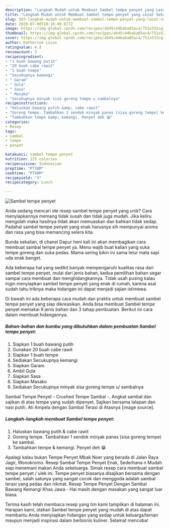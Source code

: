 ```yaml
---
description: "Langkah Mudah untuk Membuat Sambel tempe penyet yang Lezat Sekali"
title: "Langkah Mudah untuk Membuat Sambel tempe penyet yang Lezat Sekali"
slug: 563-langkah-mudah-untuk-membuat-sambel-tempe-penyet-yang-lezat-sekali
date: 2020-07-08T10:16:49.877Z
image: https://img-global.cpcdn.com/recipes/ab45c44baba85ac4/751x532cq70/sambel-tempe-penyet-foto-resep-utama.jpg
thumbnail: https://img-global.cpcdn.com/recipes/ab45c44baba85ac4/751x532cq70/sambel-tempe-penyet-foto-resep-utama.jpg
cover: https://img-global.cpcdn.com/recipes/ab45c44baba85ac4/751x532cq70/sambel-tempe-penyet-foto-resep-utama.jpg
author: Katherine Lucas
ratingvalue: 4.3
reviewcount: 3
recipeingredient:
- "1 buah bawang putih"
- "20 buah cabe rawit"
- "1 buah tempe"
- "Secukupnya kemangi"
- " Garam"
- " Gula"
- " Sasa"
- " Masako"
- "Secukupnya minyak sisa goreng tempe u sambalnya"
recipeinstructions:
- "Haluskan bawang putih &amp; cabe rawit"
- "Goreng tempe. Tambahkan 1 sendok minyak panas (sisa goreng tempe) ke sambal."
- "Tambahkan tempe &amp; kemangi. Penyet deh 😁"
categories:
- Resep
tags:
- sambel
- tempe
- penyet

katakunci: sambel tempe penyet 
nutrition: 125 calories
recipecuisine: Indonesian
preptime: "PT38M"
cooktime: "PT48M"
recipeyield: "3"
recipecategory: Lunch

---
```



![Sambel tempe penyet](https://img-global.cpcdn.com/recipes/ab45c44baba85ac4/751x532cq70/sambel-tempe-penyet-foto-resep-utama.jpg)

Anda sedang mencari ide resep sambel tempe penyet yang unik? Cara menyiapkannya memang tidak susah dan tidak juga mudah. Jika keliru mengolah maka hasilnya tidak akan memuaskan dan bahkan tidak sedap. Padahal sambel tempe penyet yang enak harusnya sih mempunyai aroma dan rasa yang bisa memancing selera kita.

Bunda sekalian, di chanel Dapur heni kali ini akan membagikan cara membuat sambal tempe penyet ya. Menu wajib buat kalian yang suka tempe goreng dan suka pedas. Mama sering bikin ini sama telur mata sapi uda enak banget.

Ada beberapa hal yang sedikit banyak mempengaruhi kualitas rasa dari sambel tempe penyet, mulai dari jenis bahan, kedua pemilihan bahan segar sampai cara membuat dan menghidangkannya. Tidak usah pusing kalau ingin menyiapkan sambel tempe penyet yang enak di rumah, karena asal sudah tahu triknya maka hidangan ini dapat menjadi sajian istimewa.


Di bawah ini ada beberapa cara mudah dan praktis untuk membuat sambel tempe penyet yang siap dikreasikan. Anda bisa membuat Sambel tempe penyet memakai 9 jenis bahan dan 3 tahap pembuatan. Berikut ini cara dalam membuat hidangannya.

<!--inarticleads1-->

##### Bahan-bahan dan bumbu yang dibutuhkan dalam pembuatan Sambel tempe penyet:

1. Siapkan 1 buah bawang putih
1. Gunakan 20 buah cabe rawit
1. Siapkan 1 buah tempe
1. Sediakan Secukupnya kemangi
1. Siapkan  Garam
1. Ambil  Gula
1. Siapkan  Sasa
1. Siapkan  Masako
1. Sediakan Secukupnya minyak sisa goreng tempe u/ sambalnya


Sambal Tempe Penyet - Crushed Tempe Sambal -. Angkat sambal dan sajikan di atas tempe yang sudah dipenyet. Sajikan bersama lalapan dan nasi putih. Ati Ampela dengan Sambal Terasi di Atasnya [image source]. 

<!--inarticleads2-->

##### Langkah-langkah membuat Sambel tempe penyet:

1. Haluskan bawang putih &amp; cabe rawit
1. Goreng tempe. Tambahkan 1 sendok minyak panas (sisa goreng tempe) ke sambal.
1. Tambahkan tempe &amp; kemangi. Penyet deh 😁


Apalagi kalau bukan Tempe Penyet Mbak Noer yang berada di Jalan Raya Jagir, Wonokromo. Resep Sambal Tempe Penyet Enak, Sederhana n Mudah siap menemani makan Anda sekeluarga. Simak resep cara membuat sambal tempe penyet / ulek ini. Tempe penyet biasanya disajikan bersama dengan sambel, salah satunya yang sangat cocok dan menggoda adalah sambal terasi yang pedas dan nikmat. Resep Tempe Penyet Dengan Sambal Bawang Kemangi Khas Jawa - Hai masih dengan masakan yang sangat luar biasa. 

Terima kasih telah membaca resep yang tim kami tampilkan di halaman ini. Harapan kami, olahan Sambel tempe penyet yang mudah di atas dapat membantu Anda menyiapkan hidangan yang sedap untuk keluarga/teman maupun menjadi inspirasi dalam berbisnis kuliner. Selamat mencoba!
